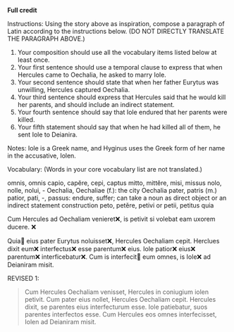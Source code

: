 **Full credit**

Instructions:
Using the story above as inspiration, compose a paragraph of Latin according to the instructions below. (DO NOT DIRECTLY TRANSLATE THE PARAGRAPH ABOVE.)

1. Your composition should use all the vocabulary items listed below at least once.
2. Your first sentence should use a temporal clause to express that when Hercules came to Oechalia, he asked to marry Iole.
3. Your second sentence should state that when her father Eurytus was unwilling, Hercules captured Oechalia.
4. Your third sentence should express that Hercules said that he would kill her parents, and should include an indirect statement.
5. Your fourth sentence should say that Iole endured that her parents were killed.
6. Your fifth statement should say that when he had killed all of them, he sent Iole to Deianira.

Notes:
Iole is a Greek name, and Hyginus uses the Greek form of her name in the accusative, Iolen.

Vocabulary:
(Words in your core vocabulary list are not translated.)

omnis, omnis 
capio, capĕre, cepi, captus 
mitto, mittĕre, misi, missus 
nolo, nolle, nolui, - 
Oechalia, Oechaliae (f.): the city Oechalia 
pater, patris (m.) 
patior, pati, -, passus: endure, suffer; can take a noun as direct object or an indirect statement construction 
peto, petĕre, petivi or petii, petitus 
quia  

Cum Hercules ad Oechaliam venieret❌, is petivit si volebat eam uxorem ducere. ❌

Quia🤔 eius pater Eurytus noluisset❌, Hercules Oechaliam cepit. 
Herclues dixit eum❌ interfectus❌ esse parentum❌ eius.
Iole patior❌ eius❌ parentum❌ interficebatur❌. 
Cum is interfecit🤔 eum omnes, is Iole❌ ad Deianiram misit.


REVISED 1:
> Cum Hercules Oechaliam venisset, Hercules in coniugium iolen petivit. 
> Cum pater eius nollet, Hercules Oechaliam cepit.
> Hercules dixit, se parentes eius interfecturum esse. 
> Iole patiebatur, suos parentes interfectos esse. 
> Cum Hercules eos omnes interfecisset, Iolen ad Deianiram misit. 




